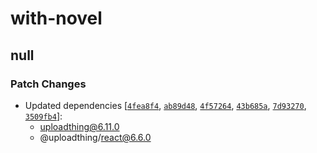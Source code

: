 # with-novel

## null

### Patch Changes

- Updated dependencies [[`4fea8f4`](https://github.com/pingdotgg/uploadthing/commit/4fea8f409dd0baa921c41b09a8f2d87dfa269233), [`ab89d48`](https://github.com/pingdotgg/uploadthing/commit/ab89d48177857cc4dfccc55346c425c4f103d63f), [`4f57264`](https://github.com/pingdotgg/uploadthing/commit/4f5726421e4c732857451bde23d833cd8c53c4b5), [`43b685a`](https://github.com/pingdotgg/uploadthing/commit/43b685a61a90ab44830a0589785869bd11149bca), [`7d93270`](https://github.com/pingdotgg/uploadthing/commit/7d93270cc008666ebcb982c62754df9bbd2f62bf), [`3509fb4`](https://github.com/pingdotgg/uploadthing/commit/3509fb42567d9ec3f8b3ad7b0f4b3418fc0e81ba)]:
  - uploadthing@6.11.0
  - @uploadthing/react@6.6.0

